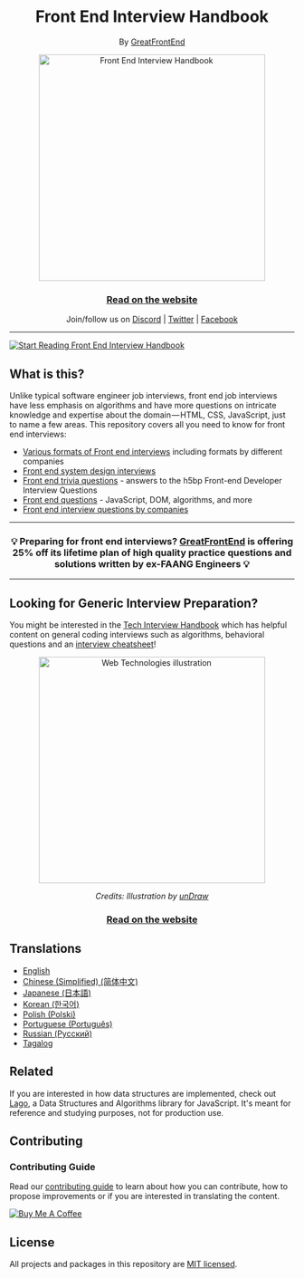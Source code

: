 <div align="center">
  <h1>Front End Interview Handbook</h1>
  <p>By <a href="https://www.greatfrontend.com">GreatFrontEnd</a></p>
</div>

<div align="center">
  <a href="https://dribbble.com/shots/4263961-Front-End-Interview-Scroll">
    <img src="assets/scroll.svg" alt="Front End Interview Handbook" width="400"/>
    </a>
  <br />
  <h3>
    <a href="https://www.frontendinterviewhandbook.com">Read on the website</a>
  </h3>
  <p>
    Join/follow us on <a href="https://discord.gg/NDFx8f6P6B" target="_blank">Discord</a> | <a href="https://twitter.com/greatfrontend" target="_blank">Twitter</a> | <a href="https://facebook.com/greatfrontend" target="_blank">Facebook</a>
  </p>
</div>

---

<a href="https://www.frontendinterviewhandbook.com/introduction/" target="_blank">
  <img src="assets/start-reading-button.jpg" alt="Start Reading Front End Interview Handbook" />
</a>

## What is this?

Unlike typical software engineer job interviews, front end job interviews have less emphasis on algorithms and have more questions on intricate knowledge and expertise about the domain — HTML, CSS, JavaScript, just to name a few areas. This repository covers all you need to know for front end interviews:

- [Various formats of Front end interviews](https://www.frontendinterviewhandbook.com/introduction/) including formats by different companies
- [Front end system design interviews](https://www.frontendinterviewhandbook.com/front-end-system-design/)
- [Front end trivia questions](https://www.frontendinterviewhandbook.com/trivia/) - answers to the h5bp Front-end Developer Interview Questions
- [Front end questions](https://www.frontendinterviewhandbook.com/coding/javascript-utility-function/) - JavaScript, DOM, algorithms, and more
- [Front end interview questions by companies](https://www.frontendinterviewhandbook.com/company-interview-questions/)

---

<div align="center">
  <h3>💡 Preparing for front end interviews? <a href="https://www.greatfrontend.com">GreatFrontEnd</a> is offering 25% off its lifetime plan of high quality practice questions and solutions written by ex-FAANG Engineers 💡</h3>
</div>

---

## Looking for Generic Interview Preparation?

You might be interested in the [Tech Interview Handbook](https://www.techinterviewhandbook.org) which has helpful content on general coding interviews such as algorithms, behavioral questions and an [interview cheatsheet](https://www.techinterviewhandbook.org/coding-interview-cheatsheet/)!

<div align="center">
  <a href="https://www.techinterviewhandbook.org">
    <img src="assets/coding.svg" alt="Web Technologies illustration" width="400"/>
  </a>
  <br/>
  <p>
    <em>Credits: Illustration by <a href="https://undraw.co/">unDraw</a></em>
  </p>
  <h3>
    <a href="https://www.techinterviewhandbook.org/">Read on the website</a>
  </h3>
</div>

## Translations

- [English](https://www.frontendinterviewhandbook.com)
- [Chinese (Simplified) (简体中文)](https://www.frontendinterviewhandbook.com/zh/javascript-questions/)
- [Japanese (日本語)](https://www.frontendinterviewhandbook.com/jp/javascript-questions/)
- [Korean (한국어)](https://www.frontendinterviewhandbook.com/kr/javascript-questions/)
- [Polish (Polski)](https://www.frontendinterviewhandbook.com/pl/javascript-questions/)
- [Portuguese (Português)](https://www.frontendinterviewhandbook.com/pr/javascript-questions/)
- [Russian (Русский)](https://www.frontendinterviewhandbook.com/ru/javascript-questions/)
- [Tagalog](https://www.frontendinterviewhandbook.com/tl/javascript-questions/)

## Related

If you are interested in how data structures are implemented, check out [Lago](https://github.com/yangshun/lago), a Data Structures and Algorithms library for JavaScript. It's meant for reference and studying purposes, not for production use.

## Contributing

### Contributing Guide

Read our [contributing guide](/CONTRIBUTING.md) to learn about how you can contribute, how to propose improvements or if you are interested in translating the content.

<a href="https://www.buymeacoffee.com/yangshun" target="_blank"><img src="https://www.buymeacoffee.com/assets/img/custom_images/orange_img.png" alt="Buy Me A Coffee" style="height: auto !important;width: auto !important;" ></a>

## License

All projects and packages in this repository are [MIT licensed](/LICENSE).

